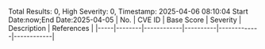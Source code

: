 Total Results: 0, High Severity: 0, Timestamp: 2025-04-06 08:10:04
Start Date:now;End Date:2025-04-05
| No. | CVE ID | Base Score | Severity | Description | References |
|-----|--------|------------|----------|-------------|------------|

